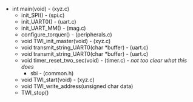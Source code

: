 * int main(void) - (xyz.c)
	* init_SPI() - (spi.c)
  	* init_UART0() - (uart.c)
  	* init_UART_MM() - (mag.c)
  	* configure_torquer() - (peripherals.c)
  	* void TWI_init_master(void) - (xyz.c)
  	* void transmit_string_UART0(char *buffer) - (uart.c)
  	* void transmit_string_UART0(char *buffer) - (uart.c)
  	* void timer_reset_two_sec(void) - (timer.c) - *not too clear what this does*
        * sbi - (common.h) 
    + void TWI_start(void) - (xyz.c)
    + void TWI_write_address(unsigned char data)
    + TWI_stop()

